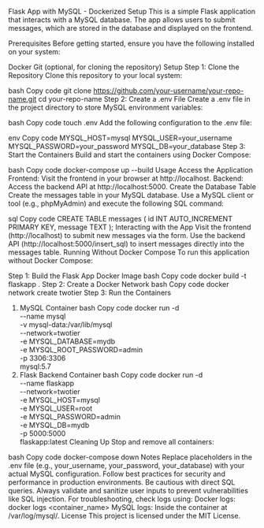 Flask App with MySQL - Dockerized Setup
This is a simple Flask application that interacts with a MySQL database. The app allows users to submit messages, which are stored in the database and displayed on the frontend.

Prerequisites
Before getting started, ensure you have the following installed on your system:

Docker
Git (optional, for cloning the repository)
Setup
Step 1: Clone the Repository
Clone this repository to your local system:

bash
Copy code
git clone https://github.com/your-username/your-repo-name.git
cd your-repo-name
Step 2: Create a .env File
Create a .env file in the project directory to store MySQL environment variables:

bash
Copy code
touch .env
Add the following configuration to the .env file:

env
Copy code
MYSQL_HOST=mysql
MYSQL_USER=your_username
MYSQL_PASSWORD=your_password
MYSQL_DB=your_database
Step 3: Start the Containers
Build and start the containers using Docker Compose:

bash
Copy code
docker-compose up --build
Usage
Access the Application
Frontend: Visit the frontend in your browser at http://localhost.
Backend: Access the backend API at http://localhost:5000.
Create the Database Table
Create the messages table in your MySQL database. Use a MySQL client or tool (e.g., phpMyAdmin) and execute the following SQL command:

sql
Copy code
CREATE TABLE messages (
    id INT AUTO_INCREMENT PRIMARY KEY,
    message TEXT
);
Interacting with the App
Visit the frontend (http://localhost) to submit new messages via the form.
Use the backend API (http://localhost:5000/insert_sql) to insert messages directly into the messages table.
Running Without Docker Compose
To run this application without Docker Compose:

Step 1: Build the Flask App Docker Image
bash
Copy code
docker build -t flaskapp .
Step 2: Create a Docker Network
bash
Copy code
docker network create twotier
Step 3: Run the Containers
1. MySQL Container
bash
Copy code
docker run -d \
    --name mysql \
    -v mysql-data:/var/lib/mysql \
    --network=twotier \
    -e MYSQL_DATABASE=mydb \
    -e MYSQL_ROOT_PASSWORD=admin \
    -p 3306:3306 \
    mysql:5.7
2. Flask Backend Container
bash
Copy code
docker run -d \
    --name flaskapp \
    --network=twotier \
    -e MYSQL_HOST=mysql \
    -e MYSQL_USER=root \
    -e MYSQL_PASSWORD=admin \
    -e MYSQL_DB=mydb \
    -p 5000:5000 \
    flaskapp:latest
Cleaning Up
Stop and remove all containers:

bash
Copy code
docker-compose down
Notes
Replace placeholders in the .env file (e.g., your_username, your_password, your_database) with your actual MySQL configuration.
Follow best practices for security and performance in production environments.
Be cautious with direct SQL queries. Always validate and sanitize user inputs to prevent vulnerabilities like SQL injection.
For troubleshooting, check logs using:
Docker logs: docker logs <container_name>
MySQL logs: Inside the container at /var/log/mysql/.
License
This project is licensed under the MIT License.

